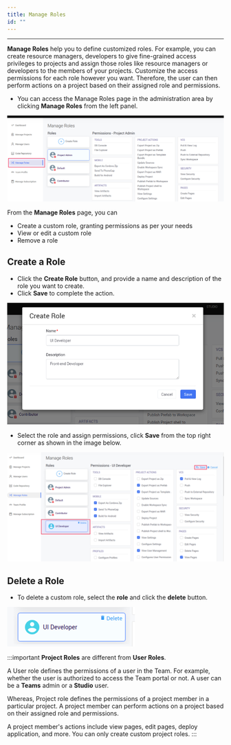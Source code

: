 ```yaml
---
title: Manage Roles
id: ""
---
```

---

**Manage Roles** help you to define customized roles. For example, you can create resource managers, developers to give fine-grained access privileges to projects and assign those roles like resource managers or developers to the members of your projects. Customize the access permissions for each role however you want. Therefore, the user can then perform actions on a project based on their assigned role and permissions.

-  You can access the Manage Roles page in the administration area by clicking **Manage Roles** from the left panel.

![Manage Roles](/learn/assets/TeamManageRoles.png)

From the **Manage Roles** page, you can

- Create a custom role, granting permissions as per your needs
- View or edit a custom role
- Remove a role

## Create a Role

- Click the **Create Role** button, and provide a name and description of the role you want to create. 
- Click **Save** to complete the action.

![Create Role](/learn/assets/TeamCreateRole.png)

- Select the role and assign permissions, click **Save** from the top right corner as shown in the image below.

![Edit Role Permissions](/learn/assets/TeamEditRolePermissions.png)

## Delete a Role

- To delete a custom role, select the **role** and click the **delete** button.

![Edit Role Permissions](/learn/assets/TeamManageRoleDelete.png)

:::important
**Project Roles** are different from **User Roles**. 

A User role defines the permissions of a user in the Team. For example, whether the user is authorized to access the Team portal or not. A user can be a **Teams** admin or a **Studio** user. 

Whereas, Project role defines the permissions of a project member in a particular project. A project member can perform actions on a project based on their assigned role and permissions. 

A project member's actions include view pages, edit pages, deploy application, and more. You can only create custom project roles.
:::

